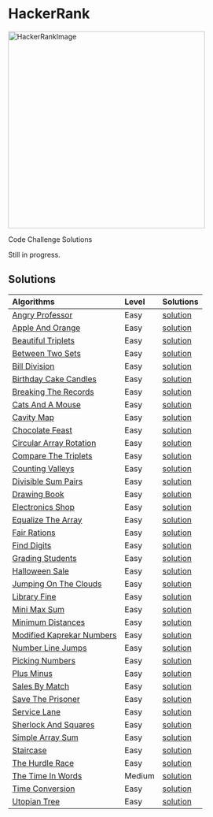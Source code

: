 # HackerRank
<img src="https://user-images.githubusercontent.com/55659683/127758184-7fa8cc04-4b44-4106-92c5-a1f76c7cab1a.png" alt="HackerRankImage" width="400">

Code Challenge Solutions

Still in progress.

## Solutions

| Algorithms | Level | Solutions |
| :--- | :--- | :--- |
|[Angry Professor](https://www.hackerrank.com/challenges/angry-professor/problem)|Easy|[solution](https://github.com/maryscotch/HackerRank/blob/main/JavaScript/AngryProfessor.js)|
|[Apple And Orange](https://www.hackerrank.com/challenges/apple-and-orange/problem)|Easy|[solution](https://github.com/maryscotch/HackerRank/blob/main/JavaScript/AppleAndOrange.js)|
|[Beautiful Triplets](https://www.hackerrank.com/challenges/beautiful-triplets/problem)|Easy|[solution](https://github.com/maryscotch/HackerRank/blob/main/JavaScript/BeautifulTriplets.js)|
|[Between Two Sets](https://www.hackerrank.com/challenges/between-two-sets/problem)|Easy|[solution](https://github.com/maryscotch/HackerRank/blob/main/JavaScript/BetweenTwoSets.js)|
|[Bill Division](https://www.hackerrank.com/challenges/bon-appetit/problem)|Easy|[solution](https://github.com/maryscotch/HackerRank/blob/main/JavaScript/BillDivision.js)|
|[Birthday Cake Candles](https://www.hackerrank.com/challenges/birthday-cake-candles/problem)|Easy|[solution](https://www.hackerrank.com/challenges/birthday-cake-candles/problem)|
|[Breaking The Records](https://www.hackerrank.com/challenges/breaking-best-and-worst-records/problem)|Easy|[solution](https://github.com/maryscotch/HackerRank/blob/main/JavaScript/BreakingTheRecords.js)|
|[Cats And A Mouse](https://www.hackerrank.com/challenges/cats-and-a-mouse/problem)|Easy|[solution](https://github.com/maryscotch/HackerRank/blob/main/JavaScript/CatsAndAMouse.js)|
|[Cavity Map](https://www.hackerrank.com/challenges/cats-and-a-mouse/problem)|Easy|[solution](https://github.com/maryscotch/HackerRank/blob/main/JavaScript/CavityMap.js)|
|[Chocolate Feast](https://www.hackerrank.com/challenges/chocolate-feast/problem)|Easy|[solution](https://github.com/maryscotch/HackerRank/blob/main/JavaScript/ChocolateFeast.js)|
|[Circular Array Rotation](https://www.hackerrank.com/challenges/circular-array-rotation/problem)|Easy|[solution](https://github.com/maryscotch/HackerRank/blob/main/JavaScript/CircularArrayRotation.js)|
|[Compare The Triplets](https://www.hackerrank.com/challenges/compare-the-triplets/problem)|Easy|[solution](https://github.com/maryscotch/HackerRank/blob/main/JavaScript/CompareTheTriplets.js)|
|[Counting Valleys](https://www.hackerrank.com/challenges/counting-valleys/problem)|Easy|[solution](https://github.com/maryscotch/HackerRank/blob/main/JavaScript/CountingValleys.js)|
|[Divisible Sum Pairs](https://www.hackerrank.com/challenges/divisible-sum-pairs/problem)|Easy|[solution](https://github.com/maryscotch/HackerRank/blob/main/JavaScript/DivisibleSumPairs.js)|
|[Drawing Book](https://www.hackerrank.com/challenges/drawing-book/problem)|Easy|[solution](https://github.com/maryscotch/HackerRank/blob/main/JavaScript/DrawingBook.js)|
|[Electronics Shop](https://www.hackerrank.com/challenges/electronics-shop/problem)|Easy|[solution](https://github.com/maryscotch/HackerRank/blob/main/JavaScript/ElectronicsShop.js)|
|[Equalize The Array](https://www.hackerrank.com/challenges/equality-in-a-array/problem)|Easy|[solution](https://github.com/maryscotch/HackerRank/blob/main/JavaScript/EqualizeTheArray.js)|
|[Fair Rations](https://www.hackerrank.com/challenges/fair-rations/problem)|Easy|[solution](https://github.com/maryscotch/HackerRank/blob/main/JavaScript/FairRations.js)|
|[Find Digits](https://www.hackerrank.com/challenges/find-digits/problem)|Easy|[solution](https://github.com/maryscotch/HackerRank/blob/main/JavaScript/FindDigits.js)|
|[Grading Students](https://www.hackerrank.com/challenges/grading/problem)|Easy|[solution](https://github.com/maryscotch/HackerRank/blob/main/JavaScript/GradingStudents.js)|
|[Halloween Sale](https://www.hackerrank.com/challenges/halloween-sale/problem)|Easy|[solution](https://github.com/maryscotch/HackerRank/blob/main/JavaScript/HalloweenSale.js)|
|[Jumping On The Clouds](https://www.hackerrank.com/challenges/jumping-on-the-clouds-revisited/problem)|Easy|[solution](https://github.com/maryscotch/HackerRank/blob/main/JavaScript/JumpingOnTheClouds.js)|
|[Library Fine](https://www.hackerrank.com/challenges/library-fine/problem)|Easy|[solution](https://github.com/maryscotch/HackerRank/blob/main/JavaScript/LibraryFine.js)|
|[Mini Max Sum](https://www.hackerrank.com/challenges/mini-max-sum/problem)|Easy|[solution](https://github.com/maryscotch/HackerRank/blob/main/JavaScript/MiniMaxSum.js)|
|[Minimum Distances](https://www.hackerrank.com/challenges/minimum-distances/problem)|Easy|[solution](https://github.com/maryscotch/HackerRank/blob/main/JavaScript/MinimumDistances.js)|
|[Modified Kaprekar Numbers](https://www.hackerrank.com/challenges/kaprekar-numbers/problem)|Easy|[solution](https://github.com/maryscotch/HackerRank/blob/main/JavaScript/ModifiedKaprekarNumbers.js)|
|[Number Line Jumps](https://www.hackerrank.com/challenges/kangaroo/problem)|Easy|[solution](https://github.com/maryscotch/HackerRank/blob/main/JavaScript/NumberLineJumps.js)|
|[Picking Numbers](https://www.hackerrank.com/challenges/picking-numbers/problem)|Easy|[solution](https://github.com/maryscotch/HackerRank/blob/main/JavaScript/PickingNumbers.js)|
|[Plus Minus](https://www.hackerrank.com/challenges/plus-minus/problem)|Easy|[solution](https://github.com/maryscotch/HackerRank/blob/main/JavaScript/PlusMinus.js)|
|[Sales By Match](https://www.hackerrank.com/challenges/sock-merchant/problem)|Easy|[solution](https://github.com/maryscotch/HackerRank/blob/main/JavaScript/SalesByMatch.js)|
|[Save The Prisoner](https://www.hackerrank.com/challenges/save-the-prisoner/problem)|Easy|[solution](https://github.com/maryscotch/HackerRank/blob/main/JavaScript/SaveThePrisoner.js)|
|[Service Lane](https://www.hackerrank.com/challenges/service-lane/problem)|Easy|[solution](https://github.com/maryscotch/HackerRank/blob/main/JavaScript/ServiceLane.js)|
|[Sherlock And Squares](https://www.hackerrank.com/challenges/sherlock-and-squares/problem)|Easy|[solution](https://github.com/maryscotch/HackerRank/blob/main/JavaScript/SherlockAndSquares.js)|
|[Simple Array Sum](https://www.hackerrank.com/challenges/simple-array-sum/problem)|Easy|[solution](https://github.com/maryscotch/HackerRank/blob/main/JavaScript/SimpleArraySum.js)|
|[Staircase](https://www.hackerrank.com/challenges/staircase/problem)|Easy|[solution](https://github.com/maryscotch/HackerRank/blob/main/JavaScript/Staircase.js)|
|[The Hurdle Race](https://www.hackerrank.com/challenges/the-hurdle-race/problem)|Easy|[solution](https://github.com/maryscotch/HackerRank/blob/main/JavaScript/TheHurdleRace.js)|
|[The Time In Words](https://www.hackerrank.com/challenges/the-time-in-words/problem)|Medium|[solution](https://github.com/maryscotch/HackerRank/blob/main/JavaScript/TheTimeInWords.js)|
|[Time Conversion](https://www.hackerrank.com/challenges/time-conversion/problem)|Easy|[solution](https://github.com/maryscotch/HackerRank/blob/main/JavaScript/TimeConversion.js)|
|[Utopian Tree](https://www.hackerrank.com/challenges/utopian-tree/problem)|Easy|[solution](https://github.com/maryscotch/HackerRank/blob/main/JavaScript/UtopianTree.js)|


